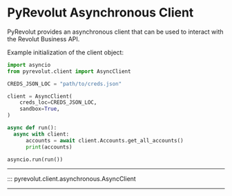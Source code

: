 # PyRevolut Asynchronous Client

PyRevolut provides an asynchronous client that can be used to interact with the Revolut Business API.

Example initialization of the client object:

```python
import asyncio
from pyrevolut.client import AsyncClient

CREDS_JSON_LOC = "path/to/creds.json"

client = AsyncClient(
    creds_loc=CREDS_JSON_LOC,
    sandbox=True,
)

async def run():
  async with client:
      accounts = await client.Accounts.get_all_accounts()
      print(accounts)

asyncio.run(run())
```

---

::: pyrevolut.client.asynchronous.AsyncClient

---
